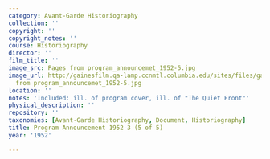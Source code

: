 ```yaml
---
category: Avant-Garde Historiography
collection: ''
copyright: ''
copyright_notes: ''
course: Historiography
director: ''
film_title: ''
image_src: Pages from program_announcemet_1952-5.jpg
image_url: http://gainesfilm.qa-lamp.ccnmtl.columbia.edu/sites/files/gainesfilm/images/Pages
  from program_announcemet_1952-5.jpg
location: ''
notes: 'Included: ill. of program cover, ill. of "The Quiet Front"'
physical_description: ''
repository: ''
taxonomies: [Avant-Garde Historiography, Document, Historiography]
title: Program Announcement 1952-3 (5 of 5)
year: '1952'

---
```

